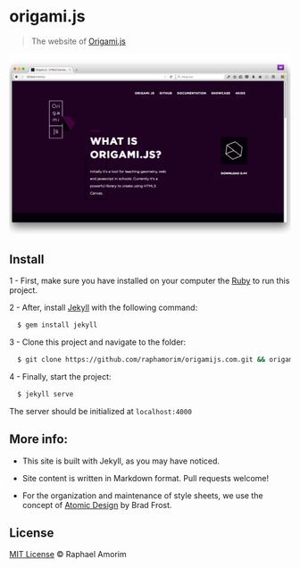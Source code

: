 # origami.js

> The website of [Origami.js](https://github.com/raphamorim/origami.js)

<a href="http://origamijs.com/"><img width="728" src="assets/images/demo.png" alt="Demo"></a>

## Install

1 - First, make sure you have installed on your computer the [Ruby](http://www.ruby-lang.org/pt/downloads/) to run this project.

2 - After, install [Jekyll](http://jekyllrb.com/) with the following command:
```sh
  $ gem install jekyll
```

3 - Clone this project and navigate to the folder:
```sh
  $ git clone https://github.com/raphamorim/origamijs.com.git && origamijs.com
```

4 - Finally, start the project:
```sh
  $ jekyll serve
```

The server should be initialized at `localhost:4000`

## More info:

- This site is built with Jekyll, as you may have noticed.

- Site content is written in Markdown format. Pull requests welcome!

- For the organization and maintenance of style sheets, we use the concept of [Atomic Design](http://bradfrost.com/blog/post/atomic-web-design/) by Brad Frost.


## License

[MIT License](https://github.com/raphamorim/origamijs.com/blob/develop/licence) © Raphael Amorim
